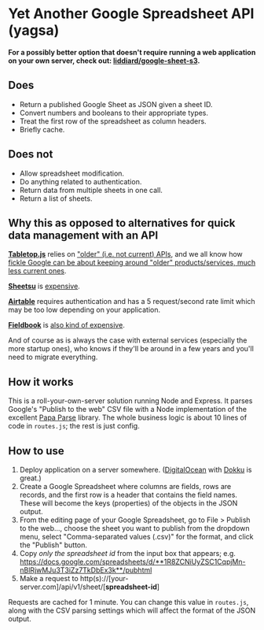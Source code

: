 # Yet Another Google Spreadsheet API (yagsa)

**For a possibly better option that doesn't require running a web application on your own server, check out: [liddiard/google-sheet-s3](https://github.com/liddiard/google-sheet-s3).**

## Does

- Return a published Google Sheet as JSON given a sheet ID.
- Convert numbers and booleans to their appropriate types.
- Treat the first row of the spreadsheet as column headers.
- Briefly cache.

## Does not

- Allow spreadsheet modification.
- Do anything related to authentication.
- Return data from multiple sheets in one call.
- Return a list of sheets.

## Why this as opposed to alternatives for quick data management with an API

**[Tabletop.js](https://github.com/jsoma/tabletop)** relies on ["older" (i.e. not current) APIs](https://developers.google.com/gdata/samples/spreadsheet_sample), and we all know how [fickle Google can be about keeping around "older" products/services, much less current ones](https://en.wikipedia.org/wiki/Category:Discontinued_Google_services).

**[Sheetsu](https://sheetsu.com)** is [expensive](https://sheetsu.com/pricing).

**[Airtable](https://airtable.com)** requires authentication and has a 5 request/second rate limit which may be too low depending on your application.

**[Fieldbook](https://fieldbook.com)** is [also kind of expensive](http://docs.fieldbook.com/docs/plans-and-pricing).

And of course as is always the case with external services (especially the more startup ones), who knows if they'll be around in a few years and you'll need to migrate everything.

## How it works

This is a roll-your-own-server solution running Node and Express. It parses Google's "Publish to the web" CSV file with a Node implementation of the excellent [Papa Parse](http://papaparse.com) library. The whole business logic is about 10 lines of code in `routes.js`; the rest is just config.

## How to use

1. Deploy application on a server somewhere. ([DigitalOcean](https://www.digitalocean.com) with [Dokku](http://dokku.viewdocs.io/dokku/) is great.)
2. Create a Google Spreadsheet where columns are fields, rows are records, and the first row is a header that contains the field names. These will become the keys (properties) of the objects in the JSON output.
3. From the editing page of your Google Spreadsheet, go to File > Publish to the web..., choose the sheet you want to publish from the dropdown menu, select "Comma-separated values (.csv)" for the format, and click the "Publish" button.
4. Copy *only the spreadsheet id* from the input box that appears; e.g. https://docs.google.com/spreadsheets/d/**1R8ZCNiUyZSC1CqpjMn-nBlRjwMJu3T3iZz7TkDbEx3k**/pubhtml
5. Make a request to http(s)://[your-server.com]/api/v1/sheet/[**spreadsheet-id**]

Requests are cached for 1 minute. You can change this value in `routes.js`, along with the CSV parsing settings which will affect the format of the JSON output.
